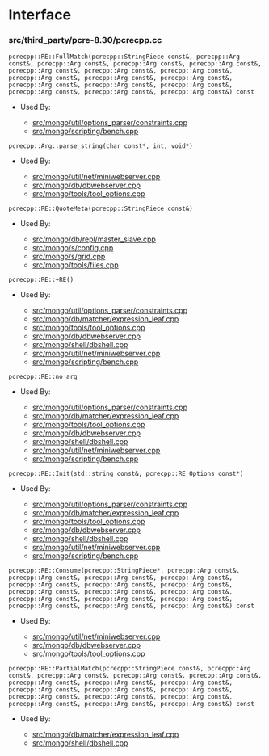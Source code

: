 
# Interface

### src/third\_party/pcre-8.30/pcrecpp.cc

<div></div>

    pcrecpp::RE::FullMatch(pcrecpp::StringPiece const&, pcrecpp::Arg const&, pcrecpp::Arg const&, pcrecpp::Arg const&, pcrecpp::Arg const&, pcrecpp::Arg const&, pcrecpp::Arg const&, pcrecpp::Arg const&, pcrecpp::Arg const&, pcrecpp::Arg const&, pcrecpp::Arg const&, pcrecpp::Arg const&, pcrecpp::Arg const&, pcrecpp::Arg const&, pcrecpp::Arg const&, pcrecpp::Arg const&, pcrecpp::Arg const&) const

- Used By:

    - [src/mongo/util/options\_parser/constraints.cpp](../startup\_initialization)
    - [src/mongo/scripting/bench.cpp](../javascript\_libraries)

<div></div>

    pcrecpp::Arg::parse_string(char const*, int, void*)

- Used By:

    - [src/mongo/util/net/miniwebserver.cpp](../web\_server)
    - [src/mongo/db/dbwebserver.cpp](../web\_server)
    - [src/mongo/tools/tool\_options.cpp](../tools)

<div></div>

    pcrecpp::RE::QuoteMeta(pcrecpp::StringPiece const&)

- Used By:

    - [src/mongo/db/repl/master\_slave.cpp](../replication)
    - [src/mongo/s/config.cpp](../sharding)
    - [src/mongo/s/grid.cpp](../sharding)
    - [src/mongo/tools/files.cpp](../tools)

<div></div>

    pcrecpp::RE::~RE()

- Used By:

    - [src/mongo/util/options\_parser/constraints.cpp](../startup\_initialization)
    - [src/mongo/db/matcher/expression\_leaf.cpp](../core\_query\_system)
    - [src/mongo/tools/tool\_options.cpp](../tools)
    - [src/mongo/db/dbwebserver.cpp](../web\_server)
    - [src/mongo/shell/dbshell.cpp](../mongo\_shell)
    - [src/mongo/util/net/miniwebserver.cpp](../web\_server)
    - [src/mongo/scripting/bench.cpp](../javascript\_libraries)

<div></div>

    pcrecpp::RE::no_arg

- Used By:

    - [src/mongo/util/options\_parser/constraints.cpp](../startup\_initialization)
    - [src/mongo/db/matcher/expression\_leaf.cpp](../core\_query\_system)
    - [src/mongo/tools/tool\_options.cpp](../tools)
    - [src/mongo/db/dbwebserver.cpp](../web\_server)
    - [src/mongo/shell/dbshell.cpp](../mongo\_shell)
    - [src/mongo/util/net/miniwebserver.cpp](../web\_server)
    - [src/mongo/scripting/bench.cpp](../javascript\_libraries)

<div></div>

    pcrecpp::RE::Init(std::string const&, pcrecpp::RE_Options const*)

- Used By:

    - [src/mongo/util/options\_parser/constraints.cpp](../startup\_initialization)
    - [src/mongo/db/matcher/expression\_leaf.cpp](../core\_query\_system)
    - [src/mongo/tools/tool\_options.cpp](../tools)
    - [src/mongo/db/dbwebserver.cpp](../web\_server)
    - [src/mongo/shell/dbshell.cpp](../mongo\_shell)
    - [src/mongo/util/net/miniwebserver.cpp](../web\_server)
    - [src/mongo/scripting/bench.cpp](../javascript\_libraries)

<div></div>

    pcrecpp::RE::Consume(pcrecpp::StringPiece*, pcrecpp::Arg const&, pcrecpp::Arg const&, pcrecpp::Arg const&, pcrecpp::Arg const&, pcrecpp::Arg const&, pcrecpp::Arg const&, pcrecpp::Arg const&, pcrecpp::Arg const&, pcrecpp::Arg const&, pcrecpp::Arg const&, pcrecpp::Arg const&, pcrecpp::Arg const&, pcrecpp::Arg const&, pcrecpp::Arg const&, pcrecpp::Arg const&, pcrecpp::Arg const&) const

- Used By:

    - [src/mongo/util/net/miniwebserver.cpp](../web\_server)
    - [src/mongo/db/dbwebserver.cpp](../web\_server)
    - [src/mongo/tools/tool\_options.cpp](../tools)

<div></div>

    pcrecpp::RE::PartialMatch(pcrecpp::StringPiece const&, pcrecpp::Arg const&, pcrecpp::Arg const&, pcrecpp::Arg const&, pcrecpp::Arg const&, pcrecpp::Arg const&, pcrecpp::Arg const&, pcrecpp::Arg const&, pcrecpp::Arg const&, pcrecpp::Arg const&, pcrecpp::Arg const&, pcrecpp::Arg const&, pcrecpp::Arg const&, pcrecpp::Arg const&, pcrecpp::Arg const&, pcrecpp::Arg const&, pcrecpp::Arg const&) const

- Used By:

    - [src/mongo/db/matcher/expression\_leaf.cpp](../core\_query\_system)
    - [src/mongo/shell/dbshell.cpp](../mongo\_shell)
